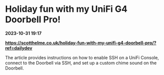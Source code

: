 # Holiday fun with my UniFi G4 Doorbell Pro!

**2023-10-31 19:17**

**https://scotthelme.co.uk/holiday-fun-with-my-unifi-g4-doorbell-pro/?ref=dailydev**

The article provides instructions on how to enable SSH on a UniFi Console, connect to the Doorbell via SSH, and set up a custom chime sound on the Doorbell.